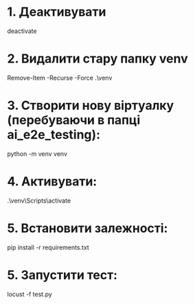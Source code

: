 # 1. Деактивувати
deactivate

# 2. Видалити стару папку venv
Remove-Item -Recurse -Force .\venv

# 3. Створити нову віртуалку (перебуваючи в папці ai_e2e_testing):
python -m venv venv

# 4. Активувати:
.\venv\Scripts\activate

# 5. Встановити залежності:
pip install -r requirements.txt

# 5. Запустити тест:

locust -f test.py
